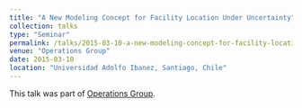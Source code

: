```yaml
---
title: "A New Modeling Concept for Facility Location Under Uncertainty"
collection: talks
type: "Seminar"
permalink: /talks/2015-03-10-a-new-modeling-concept-for-facility-location-under-uncertainty
venue: "Operations Group"
date: 2015-03-10
location: "Universidad Adolfo Ibanez, Santiago, Chile"
---
```


This talk was part of [Operations Group](http://www.uai.cl/facultades-y-carreras/escuela-de-negocios/operations-group/people).